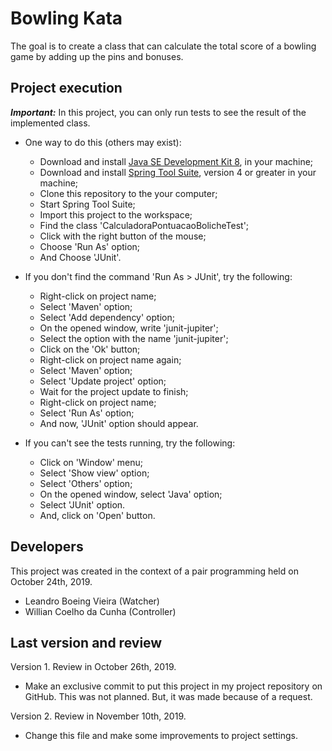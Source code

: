 # Bowling Kata

The goal is to create a class that can calculate the total score of a bowling game by adding up the pins and bonuses.

## Project execution

***Important:*** In this project, you can only run tests to see the result of the implemented class.

- One way to do this (others may exist):

  - Download and install [Java SE Development Kit 8](https://www.oracle.com/technetwork/pt/java/javase/downloads/jdk8-downloads-2133151.html), in your machine;
  - Download and install [Spring Tool Suite](https://spring.io/tools), version 4 or greater in your machine;
  - Clone this repository to the your computer;
  - Start Spring Tool Suite;
  - Import this project to the workspace;
  - Find the class 'CalculadoraPontuacaoBolicheTest';
  - Click with the right button of the mouse;
  - Choose 'Run As' option;
  - And Choose 'JUnit'.

- If you don't find the command 'Run As > JUnit', try the following:

  - Right-click on project name;
  - Select 'Maven' option;
  - Select 'Add dependency' option;
  - On the opened window, write 'junit-jupiter';
  - Select the option with the name 'junit-jupiter';
  - Click on the 'Ok' button;
  - Right-click on project name again;
  - Select 'Maven' option;
  - Select 'Update project' option;
  - Wait for the project update to finish;
  - Right-click on project name;
  - Select 'Run As' option;
  - And now, 'JUnit' option should appear.

- If you can't see the tests running, try the following:

  - Click on 'Window' menu;
  - Select 'Show view' option;
  - Select 'Others' option;
  - On the opened window, select 'Java' option;
  - Select 'JUnit' option.
  - And, click on 'Open' button.

## Developers

This project was created in the context of a pair programming held on October 24th, 2019.

- Leandro Boeing Vieira (Watcher)
- Willian Coelho da Cunha (Controller)

## Last version and review

Version 1. Review in October 26th, 2019.

- Make an exclusive commit to put this project in my project repository on GitHub. This was not planned. But, it was made because of a request.

Version 2. Review in November 10th, 2019.

- Change this file and make some improvements to project settings.
